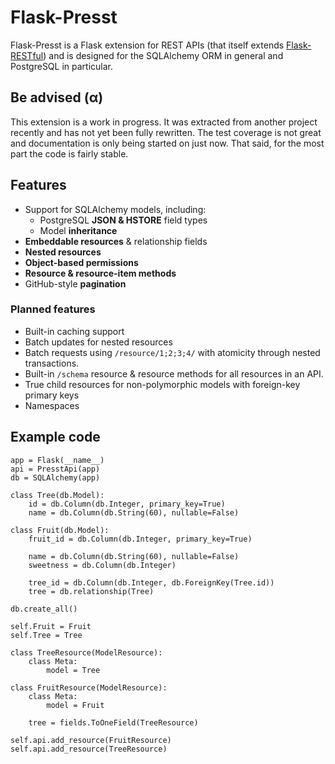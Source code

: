 # Flask-Presst

Flask-Presst is a Flask extension for REST APIs (that itself extends
[Flask-RESTful](https://github.com/twilio/flask-restful)) and is designed for the SQLAlchemy ORM in general and
PostgreSQL in particular.

## Be advised (α)

This extension is a work in progress. It was extracted from another project recently and has not yet been fully rewritten.
The test coverage is not great and documentation is only being started on just now. That said, for the most part the code is fairly stable.

## Features

- Support for SQLAlchemy models, including:
    - PostgreSQL __JSON & HSTORE__ field types
    - Model __inheritance__
- __Embeddable resources__ & relationship fields
- __Nested resources__
- __Object-based permissions__
- __Resource & resource-item methods__
- GitHub-style __pagination__

### Planned features

- Built-in caching support
- Batch updates for nested resources
- Batch requests using `/resource/1;2;3;4/` with atomicity through nested transactions.
- Built-in `/schema` resource & resource methods for all resources in an API.
- True child resources for non-polymorphic models with foreign-key primary keys
- Namespaces


## Example code

    app = Flask(__name__)
    api = PresstApi(app)
    db = SQLAlchemy(app)

    class Tree(db.Model):
        id = db.Column(db.Integer, primary_key=True)
        name = db.Column(db.String(60), nullable=False)

    class Fruit(db.Model):
        fruit_id = db.Column(db.Integer, primary_key=True)

        name = db.Column(db.String(60), nullable=False)
        sweetness = db.Column(db.Integer)

        tree_id = db.Column(db.Integer, db.ForeignKey(Tree.id))
        tree = db.relationship(Tree)

    db.create_all()

    self.Fruit = Fruit
    self.Tree = Tree

    class TreeResource(ModelResource):
        class Meta:
            model = Tree

    class FruitResource(ModelResource):
        class Meta:
            model = Fruit

        tree = fields.ToOneField(TreeResource)

    self.api.add_resource(FruitResource)
    self.api.add_resource(TreeResource)
